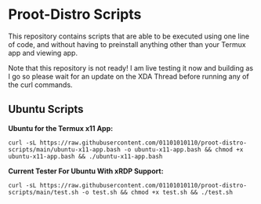 
# Proot-Distro Scripts

This repository contains scripts that are able to be executed using one line of code, and without having to preinstall anything other than your Termux app and viewing app. 

Note that this repository is not ready! I am live testing it now and building as I go so please wait for an update on the XDA Thread before running any of the curl commands.





## Ubuntu Scripts

**Ubuntu for the Termux x11 App:**
```
curl -sL https://raw.githubusercontent.com/01101010110/proot-distro-scripts/main/ubuntu-x11-app.bash -o ubuntu-x11-app.bash && chmod +x ubuntu-x11-app.bash && ./ubuntu-x11-app.bash
```

**Current Tester For Ubuntu With xRDP Support:**
```
curl -sL https://raw.githubusercontent.com/01101010110/proot-distro-scripts/main/test.sh -o test.sh && chmod +x test.sh && ./test.sh
```
